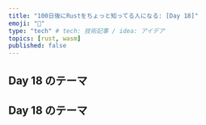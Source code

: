```yaml
---
title: "100日後にRustをちょっと知ってる人になる: [Day 18]"
emoji: "🦀"
type: "tech" # tech: 技術記事 / idea: アイデア
topics: [rust, wasm]
published: false
---
```

## Day 18 のテーマ

## Day 18 のテーマ
